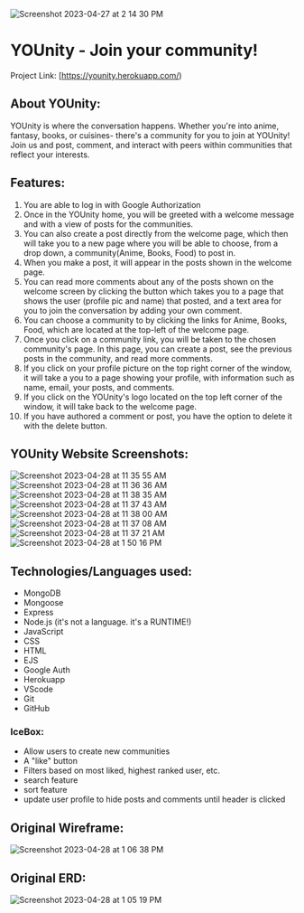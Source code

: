 ![Screenshot 2023-04-27 at 2 14 30 PM](https://user-images.githubusercontent.com/128169706/235208073-53831f8b-9c72-471e-a8dc-fec0e36d8bca.png)


# YOUnity - Join your community!

Project Link: [https://younity.herokuapp.com/)

## About YOUnity:

YOUnity is where the conversation happens. Whether you're into anime, fantasy, books, or cuisines- there's a community for you to join at YOUnity! 
Join us and post, comment, and interact with peers within communities that reflect your interests.

## Features:

1. You are able to log in with Google Authorization
2. Once in the YOUnity home, you will be greeted with a welcome message and with a view of posts for the communities.
3. You can also create a post directly from the welcome page, which then will take you to a new page where you will be able to choose, from a drop down, a community(Anime, Books, Food) to post in.
4. When you make a post, it will appear in the posts shown in the welcome page. 
5. You can read more comments about any of the posts shown on the welcome screen by clicking the button which takes you to a page that shows the user (profile pic and name) that posted, and a text area for you to join the conversation by adding your own comment.
6. You can choose a community to by clicking the links for Anime, Books, Food, which are located at the top-left of the welcome page.
7. Once you click on a community link, you will be taken to the chosen community's page. In this page, you can create a post, see the previous posts in the community, and read more comments.
8. If you click on your profile picture on the top right corner of the window, it will take a you to a page showing your profile, with information such as name, email, your posts, and comments.
9. If you click on the YOUnity's logo located on the top left corner of the window, it will take back to the welcome page. 
10. If you have authored a comment or post, you have the option to delete it with the delete button.

## YOUnity Website Screenshots:

![Screenshot 2023-04-28 at 11 35 55 AM](https://user-images.githubusercontent.com/128169706/235193103-d72accb0-71e5-4939-b3c9-648efad465e4.png)
![Screenshot 2023-04-28 at 11 36 36 AM](https://user-images.githubusercontent.com/128169706/235193308-70c27fbb-398c-4a9c-b5a1-a950c4ef6b5e.png)
![Screenshot 2023-04-28 at 11 38 35 AM](https://user-images.githubusercontent.com/128169706/235193366-4c4d9c2d-1aa0-4fcd-a769-81d4c6a09212.png)
![Screenshot 2023-04-28 at 11 37 43 AM](https://user-images.githubusercontent.com/128169706/235193421-5c4417e2-1c05-4e8f-be04-aee627bba301.png)
![Screenshot 2023-04-28 at 11 38 00 AM](https://user-images.githubusercontent.com/128169706/235193462-9e3cc354-3095-41fa-84fb-6f2e51e3fbb5.png)
![Screenshot 2023-04-28 at 11 37 08 AM](https://user-images.githubusercontent.com/128169706/235193502-fa6dd8a2-a20d-4cbe-9a1b-4edda51780ac.png)
![Screenshot 2023-04-28 at 11 37 21 AM](https://user-images.githubusercontent.com/128169706/235193599-4f65298f-d821-4629-844b-b65d48c3cc1d.png)
![Screenshot 2023-04-28 at 1 50 16 PM](https://user-images.githubusercontent.com/128169706/235219046-51b3a4c6-55bd-4d1b-81b2-821886ff6324.png)


## Technologies/Languages used:

- MongoDB 
- Mongoose
- Express
- Node.js (it's not a language. it's a RUNTIME!)
- JavaScript
- CSS
- HTML
- EJS
- Google Auth
- Herokuapp
- VScode
- Git
- GitHub

### IceBox:

- Allow users to create new communities
- A "like" button
- Filters based on most liked, highest ranked user, etc.
- search feature
- sort feature
- update user profile to hide posts and comments until header is clicked


## Original Wireframe:

![Screenshot 2023-04-28 at 1 06 38 PM](https://user-images.githubusercontent.com/128169706/235210771-639ddaec-0bf6-4f6a-b7a7-911466751f36.png)


## Original ERD:

![Screenshot 2023-04-28 at 1 05 19 PM](https://user-images.githubusercontent.com/128169706/235210855-8cd6c898-d9e8-43e9-999a-379406f0a598.png)





